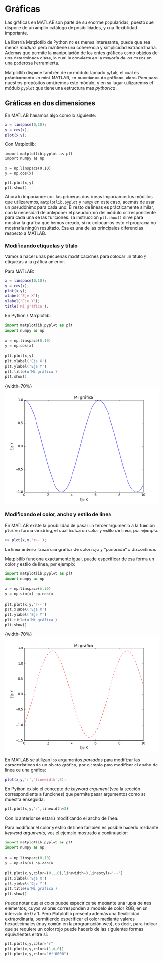 ﻿# Gráficas

Las gráficas en MATLAB son parte de su enorme popularidad, puesto que dispone de un amplio catálogo de
posibilidades, y una flexibilidad importante.

La librería Matplotlib de Python no es menos interesante, puede que sea menos *madura*, pero mantiene 
una coherencia y simplicidad extraordinaria. Además que permite la manipulación de los entes gráficos 
como objetos de una determinada clase, lo cual le convierte en la mayoría de los casos en una poderosa
herramienta.

Matplotlib dispone también de un módulo llamado `pylab`, el cual es prácticamente un mini-MATLAB, en 
cuestiones de gráficas, claro. Pero para nuestros propósitos omitiremos este módulo, y en su lugar
utilizaremos el módulo `pyplot` que tiene una estructura más *pythonica*.

## Gráficas en dos dimensiones

En MATLAB haríamos algo como lo siguiente:

```matlab
x = linspace(0,10);
y = cos(x);
plot(x,y);
```

Con Matplotlib:

```
import matplotlib.pyplot as plt
import numpy as np

x = np.linspace(0,10)
y = np.cos(x)

plt.plot(x,y)
plt.show()
```

Ahora lo importante: con las primeras dos líneas importamos los módulos que utilizaremos, `matplotlib.pyplot` y
`numpy` en este caso, además de usar un pseudónimo para cada uno. El resto de lineas es prácticamente similar, 
con la necesidad de anteponer el pseudónimo del módulo correspondiente para cada una de las funciones. La
instrucción `plt.show()` sirve para mostrar la gráfica que hemos creado, si no colocamos esto el programa no
mostraría ningún resultado. Esa es una de las principales diferencias respecto a MATLAB.

### Modificando etiquetas y título

Vamos a hacer unas pequeñas modificaciones para colocar un título y etiquetas a la gráfica anterior.

Para MATLAB:

```matlab
x = linspace(0,10);
y = cos(x);
plot(x,y);
xlabel('Eje X');
ylabel('Eje Y');
title('Mi gráfica');
```

En Python / Matplotlib:

```python
import matplotlib.pyplot as plt
import numpy as np				

x = np.linspace(0,10)
y = np.cos(x)

plt.plot(x,y)
plt.xlabel('Eje X')
plt.ylabel('Eje Y')
plt.title(u'Mi gráfica')
plt.show()
```

{width=70%}
![](images/ch7/img_01.PNG)


### Modificando el color, ancho y estilo de linea

En MATLAB existe la posibilidad de pasar un tercer argumento a la función `plot` en forma de string, el cual
indica un color y estilo de linea, por ejemplo:

```matlab
>> plot(x,y,'r--');
```

La linea anterior traza una gráfica de color rojo y "punteada" o discontinua.

Matplotlib funciona exactamente igual, puede especificar de esa forma un color y estilo de linea, por ejemplo:

```python
import matplotlib.pyplot as plt
import numpy as np				

x = np.linspace(0,10)
y = np.sin(x)-np.cos(x)

plt.plot(x,y,'r--')
plt.xlabel('Eje X')
plt.ylabel('Eje Y')
plt.title(u'Mi gráfica')
plt.show()
```

{width=70%}
![](images/ch7/img_02.PNG)

En MATLAB se utilizan los argumentos *pareados* para modificar las características de un objeto gráfico, por 
ejemplo para modificar el ancho de línea de una gráfica:

```matlab
plot(x,y,'r','linewidth',3);
```

En Python existe el concepto de *keyword argument* (vea la sección correspondiente a funciones) que permite pasar 
argumentos como se muestra enseguida:

```python
plt.plot(x,y,'r',linewidth=3)
```

Con lo anterior se estaría modificando el ancho de línea.

Para modificar el color y estilo de línea también es posible hacerlo mediante *keyword arguments*, vea el ejemplo 
mostrado a continuación:

```python
import matplotlib.pyplot as plt
import numpy as np				

x = np.linspace(0,10)
y = np.sin(x)-np.cos(x)

plt.plot(x,y,color=(0,1,0),linewidth=3,linestyle='--')
plt.xlabel('Eje X')
plt.ylabel('Eje Y')
plt.title(u'Mi gráfica')
plt.show()
```

Puede notar que el color puede especificarse mediante una tupla de tres elementos, cuyos valores corresponden al 
modelo de color RGB, en un intervalo de 0 a 1. Pero Matplotlib presenta además una flexibilidad extraordinaria, 
permitiendo especificar el color mediante valores hexadecimales (muy común en la programación web), es decir, para 
indicar que se requiere un color rojo puede hacerlo de las siguientes formas equivalentes entre sí:

```python
plt.plot(x,y,color="r")
plt.plot(x,y,color=(1,0,0))
plt.plot(x,y,color="#ff0000")
```
